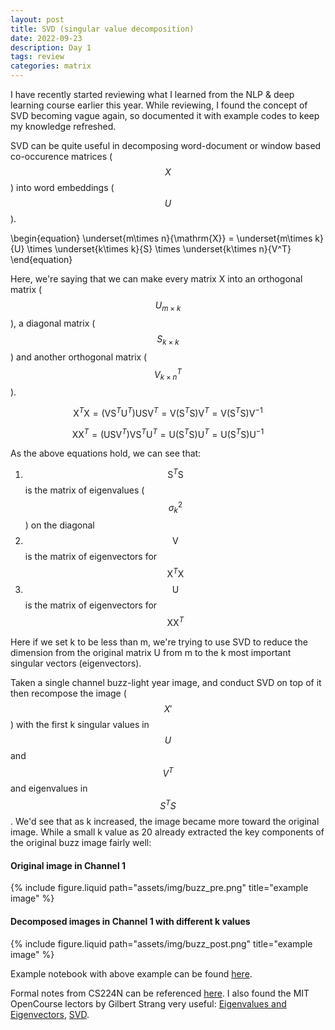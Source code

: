 ```yaml
---
layout: post
title: SVD (singular value decomposition)
date: 2022-09-23
description: Day 1
tags: review
categories: matrix
---
```

I have recently started reviewing what I learned from the NLP & deep learning course earlier this year. While reviewing, I found the concept of SVD becoming vague again, so documented it with example codes to keep my knowledge refreshed. 

SVD can be quite useful in decomposing word-document or window based co-occurence matrices ($$X$$) into word embeddings ($$U$$).

\begin{equation}
\underset{m\times n}{\mathrm{X}} =  \underset{m\times k}{U} \times 
\underset{k\times k}{S} \times \underset{k\times n}{V^T}
\end{equation}

Here, we're saying that we can make every matrix X into an orthogonal matrix ($$U_{m \times k}$$), a diagonal matrix ($$S_{k \times k}$$) and another orthogonal matrix ($$V^T_{k \times n}$$). 

$$
\mathrm{X}^T\mathrm{X} =  (\mathrm{V}\mathrm{S}^T\mathrm{U}^T)\mathrm{U}\mathrm{S}\mathrm{V}^T 
= \mathrm{V}(\mathrm{S}^T\mathrm{S})\mathrm{V}^T = \mathrm{V}(\mathrm{S}^T\mathrm{S})\mathrm{V}^{-1}
$$

$$
\mathrm{X}\mathrm{X}^T =  (\mathrm{U}\mathrm{S}\mathrm{V}^T)\mathrm{V}\mathrm{S}^T\mathrm{U}^T 
= \mathrm{U}(\mathrm{S}^T\mathrm{S})\mathrm{U}^T = \mathrm{U}(\mathrm{S}^T\mathrm{S})\mathrm{U}^{-1}
$$


As the above equations hold, we can see that:
1. $$\mathrm{S}^T\mathrm{S}$$ is the matrix of eigenvalues ($$\sigma_{k}^2$$) on the diagonal
2. $$\mathrm{V}$$ is the matrix of eigenvectors for $$\mathrm{X}^T\mathrm{X}$$
3. $$\mathrm{U}$$ is the matrix of eigenvectors for $$\mathrm{X}\mathrm{X}^T$$


Here if we set k to be less than m, we're trying to use SVD to reduce the dimension from the original matrix U from m to the k most important singular vectors (eigenvectors). 

Taken a single channel buzz-light year image, and conduct SVD on top of it then recompose the image ($$X'$$) with the first k singular values in $$U$$ and $$V^T$$ and eigenvalues in $$S^TS$$. We'd see that as k increased, the image became more toward the original image. While a small k value as 20 already extracted the key components of the original buzz image fairly well:

#### Original image in Channel 1
<div class="row">
    <div class="col-sm mt-3 mt-md-0">
        {% include figure.liquid path="assets/img/buzz_pre.png" title="example image" %}
    </div>
</div>

#### Decomposed images in Channel 1 with different k values
<div class="row">
    <div class="col-sm mt-3 mt-md-0">
        {% include figure.liquid path="assets/img/buzz_post.png" title="example image" %}
    </div>
</div>

Example notebook with above example can be found [here](https://github.com/achchg/achchg.github.io/blob/master/assets/jupyternb/2022-09-23-svd.ipynb).

Formal notes from CS224N can be referenced [here](https://web.stanford.edu/class/cs224n/readings/cs224n-2019-notes01-wordvecs1.pdf). I also found the MIT OpenCourse lectors by Gilbert Strang very useful: [Eigenvalues and Eigenvectors](https://www.youtube.com/watch?v=DzqE7tj7eIM), [SVD](https://www.youtube.com/watch?v=mBcLRGuAFUk).
